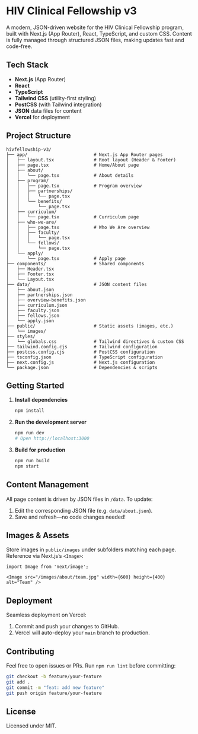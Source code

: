 # HIV Clinical Fellowship v3

A modern, JSON-driven website for the HIV Clinical Fellowship program, built with Next.js (App Router), React, TypeScript, and custom CSS. Content is fully managed through structured JSON files, making updates fast and code-free.

## Tech Stack

- **Next.js** (App Router)
- **React**
- **TypeScript**
- **Tailwind CSS** (utility-first styling)
- **PostCSS** (with Tailwind integration)
- **JSON** data files for content
- **Vercel** for deployment

## Project Structure

```
hivfellowship-v3/
├── app/                         # Next.js App Router pages
│   ├── layout.tsx               # Root layout (Header & Footer)
│   ├── page.tsx                 # Home/About page
│   ├── about/
│   │   └── page.tsx             # About details
│   ├── program/
│   │   ├── page.tsx             # Program overview
│   │   ├── partnerships/
│   │   │   └── page.tsx
│   │   └── benefits/
│   │       └── page.tsx
│   ├── curriculum/
│   │   └── page.tsx             # Curriculum page
│   ├── who-we-are/
│   │   ├── page.tsx             # Who We Are overview
│   │   ├── faculty/
│   │   │   └── page.tsx
│   │   └── fellows/
│   │       └── page.tsx
│   └── apply/
│       └── page.tsx             # Apply page
├── components/                  # Shared components
│   ├── Header.tsx
│   ├── Footer.tsx
│   └── Layout.tsx
├── data/                        # JSON content files
│   ├── about.json
│   ├── partnerships.json
│   ├── overview-benefits.json
│   ├── curriculum.json
│   ├── faculty.json
│   ├── fellows.json
│   └── apply.json
├── public/                      # Static assets (images, etc.)
│   └── images/
├── styles/
│   └── globals.css              # Tailwind directives & custom CSS
├── tailwind.config.cjs          # Tailwind configuration
├── postcss.config.cjs           # PostCSS configuration
├── tsconfig.json                # TypeScript configuration
├── next.config.js               # Next.js configuration
└── package.json                 # Dependencies & scripts
```

## Getting Started

1. **Install dependencies**  
   ```bash
   npm install
   ```

2. **Run the development server**  
   ```bash
   npm run dev
   # Open http://localhost:3000
   ```

3. **Build for production**  
   ```bash
   npm run build
   npm start
   ```

## Content Management

All page content is driven by JSON files in `/data`. To update:

1. Edit the corresponding JSON file (e.g. `data/about.json`).
2. Save and refresh—no code changes needed!

## Images & Assets

Store images in `public/images` under subfolders matching each page. Reference via Next.js’s `<Image>`:

```tsx
import Image from 'next/image';

<Image src="/images/about/team.jpg" width={600} height={400} alt="Team" />
```

## Deployment

Seamless deployment on Vercel:
1. Commit and push your changes to GitHub.
2. Vercel will auto-deploy your `main` branch to production.

## Contributing

Feel free to open issues or PRs. Run `npm run lint` before committing:

```bash
git checkout -b feature/your-feature
git add .
git commit -m "feat: add new feature"
git push origin feature/your-feature
```

## License

Licensed under MIT.